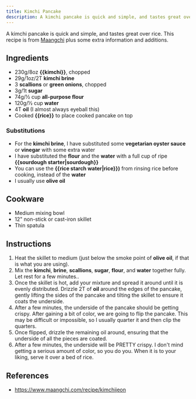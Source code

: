 ```yaml
---
title: Kimchi Pancake
description: A kimchi pancake is quick and simple, and tastes great over rice.
---
```


A kimchi pancake is quick and simple, and tastes great over rice. This recipe is from [Maangchi](https://www.maangchi.com/recipe/kimchijeon) plus some extra information and additions.

## Ingredients

- 230g/8oz **{{kimchi}}**, chopped
- 29g/1oz/2T **kimchi brine**
- 3 **scallions** or **green onions**, chopped
- 3g/1t **sugar**
- 74g/½ cup **all-purpose flour**
- 120g/½ cup **water**
- 4T **oil** (I almost always eyeball this)
- Cooked **{{rice}}** to place cooked pancake on top

### Substitutions

- For the **kimchi brine**, I have substituted some **vegetarian oyster sauce** or **vinegar** with some extra water
- I have substituted the **flour** and the **water** with a full cup of ripe **{{sourdough starter|sourdough}}**
- You can use the **{{rice starch water|rice}})** from rinsing rice before cooking, instead of the **water**
- I usually use **olive oil**

## Cookware

- Medium mixing bowl
- 12" non-stick or cast-iron skillet
- Thin spatula

## Instructions

1. Heat the skillet to medium (just below the smoke point of **olive oil**, if that is what you are using).
2. Mix the **kimchi**, **brine**, **scallions**, **sugar**, **flour**, and **water** together fully. Let rest for a few minutes..
3. Once the skillet is hot, add your mixture and spread it around until it is evenly distributed. Drizzle 2T of **oil** around the edges of the pancake, gently lifting the sides of the pancake and tilting the skillet to ensure it coats the underside.
4. After a few minutes, the underside of the pancake should be getting crispy. After gaining a bit of color, we are going to flip the pancake. This may be difficult or impossible, so I usually quarter it and then clip the quarters.
5. Once flipped, drizzle the remaining oil around, ensuring that the underside of all the pieces are coated.
6. After a few minutes, the underside will be PRETTY crispy. I don't mind getting a serious amount of color, so you do you. When it is to your liking, serve it over a bed of rice.

## References

- https://www.maangchi.com/recipe/kimchijeon